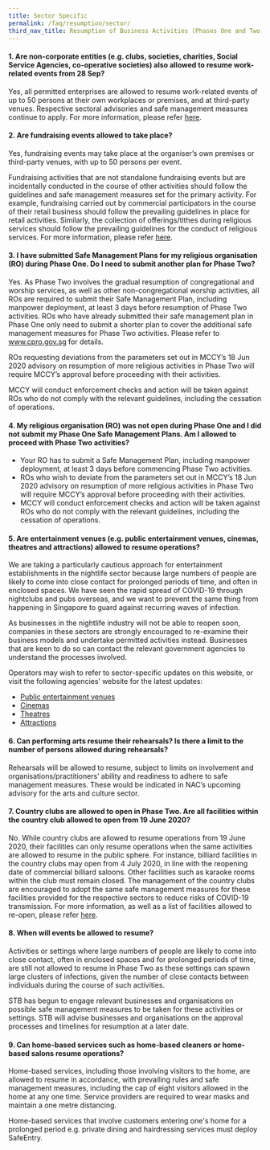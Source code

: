 ```yaml
---
title: Sector Specific
permalink: /faq/resumption/sector/
third_nav_title: Resumption of Business Activities (Phases One and Two)
---
```


#### **1. Are non-corporate entities (e.g. clubs, societies, charities, Social Service Agencies, co-operative societies) also allowed to resume work-related events from 28 Sep?**
Yes, all permitted enterprises are allowed to resume work-related events of up to 50 persons at their own workplaces or premises, and at third-party venues. Respective sectoral advisories and safe management measures continue to apply. For more information, please refer <a href="https://www.mom.gov.sg/covid-19/frequently-asked-questions/safe-management-measures">here</a>.

#### **2. Are fundraising events allowed to take place?**
Yes, fundraising events may take place at the organiser’s own premises or third-party venues, with up to 50 persons per event. 

Fundraising activities that are not standalone fundraising events but are incidentally conducted in the course of other activities should follow the guidelines and safe management measures set for the primary activity. For example, fundraising carried out by commercial participators in the course of their retail business should follow the prevailing guidelines in place for retail activities. Similarly, the collection of offerings/tithes during religious services should follow the prevailing guidelines for the conduct of religious services. For more information, please refer <a href="https://www.mom.gov.sg/covid-19/frequently-asked-questions/safe-management-measures">here</a>.

#### **3. I have submitted Safe Management Plans for my religious organisation (RO) during Phase One. Do I need to submit another plan for Phase Two?**
Yes. As Phase Two involves the gradual resumption of congregational and worship services, as well as other non-congregational worship activities, all ROs are required to submit their Safe Management Plan, including manpower deployment, at least 3 days before resumption of Phase Two activities. ROs who have already submitted their safe management plan in Phase One only need to submit a shorter plan to cover the additional safe management measures for Phase Two activities. Please refer to <a href="https://www.cpro.gov.sg" target="_blank">www.cpro.gov.sg</a> for details.

ROs requesting deviations from the parameters set out in MCCY’s 18 Jun 2020 advisory on resumption of more religious activities in Phase Two will require MCCY’s approval before proceeding with their activities.

MCCY will conduct enforcement checks and action will be taken against ROs who do not comply with the relevant guidelines, including the cessation of operations. 

#### **4. My religious organisation (RO) was not open during Phase One and I did not submit my Phase One Safe Management Plans. Am I allowed to proceed with Phase Two activities?**
- Your RO has to submit a Safe Management Plan, including manpower deployment, at least 3 days before commencing Phase Two activities. 
- ROs who wish to deviate from the parameters set out in MCCY’s 18 Jun 2020 advisory on resumption of more religious activities in Phase Two will require MCCY’s approval before proceeding with their activities. 
- MCCY will conduct enforcement checks and action will be taken against ROs who do not comply with the relevant guidelines, including the cessation of operations.

#### **5. Are entertainment venues (e.g. public entertainment venues, cinemas, theatres and attractions) allowed to resume operations?**
We are taking a particularly cautious approach for entertainment establishments in the nightlife sector because large numbers of people are likely to come into close contact for prolonged periods of time, and often in enclosed spaces. We have seen the rapid spread of COVID-19 through nightclubs and pubs overseas, and we want to prevent the same thing from happening in Singapore to guard against recurring waves of infection.

As businesses in the nightlife industry will not be able to reopen soon, companies in these sectors are strongly encouraged to re-examine their business models and undertake permitted activities instead. Businesses that are keen to do so can contact the relevant government agencies to understand the processes involved. 

Operators may wish to refer to sector-specific updates on this website, or visit the following agencies’ website for the latest updates: 
- <a href="https://www.police.gov.sg/e-Services/Police-Licences/Public-Entertainment-Licence" target="_blank">Public entertainment venues</a>
- <a href="https://www.imda.gov.sg/news-and-events/Media-Room/Media-Releases/2020/Advisories-on-COVID-19-Situation" target="_blank">Cinemas</a> 
- <a href="https://www.nac.gov.sg/whatwedo/support/sustaining-the-arts-during-covid-19/Sustaining-the-arts-during-COVID-19.html" target="_blank">Theatres</a> 
- <a href="https://www.stb.gov.sg/content/stb/en/home-pages/advisory-for-attractions.html#Attractions" target="_blank">Attractions</a> 

#### **6. Can performing arts resume their rehearsals? Is there a limit to the number of persons allowed during rehearsals?**
Rehearsals will be allowed to resume, subject to limits on involvement and organisations/practitioners’ ability and readiness to adhere to safe management measures. These would be indicated in NAC’s upcoming advisory for the arts and culture sector.

#### **7. Country clubs are allowed to open in Phase Two. Are all facilities within the country club allowed to open from 19 June 2020?**
No. While country clubs are allowed to resume operations from 19 June 2020, their facilities can only resume operations when the same activities are allowed to resume in the public sphere. For instance, billiard facilities in the country clubs may open from 4 July 2020, in line with the reopening date of commercial billiard saloons. Other facilities such as karaoke rooms within the club must remain closed. The management of the country clubs are encouraged to adopt the same safe management measures for these facilities provided for the respective sectors to reduce risks of COVID-19 transmission. For more information, as well as a list of facilities allowed to re-open, please refer <a href="https://covid.gobusiness.gov.sg/guides/countryclubadvisory.pdf" target="_blank">here</a>.

#### **8. When will events be allowed to resume?**
Activities or settings where large numbers of people are likely to come into close contact, often in enclosed spaces and for prolonged periods of time, are still not allowed to resume in Phase Two as these settings can spawn large clusters of infections, given the number of close contacts between individuals during the course of such activities.

STB has begun to engage relevant businesses and organisations on possible safe management measures to be taken for these activities or settings. STB will advise businesses and organisations on the approval processes and timelines for resumption at a later date.

#### **9. Can home-based services such as home-based cleaners or home-based salons resume operations?**
Home-based services, including those involving visitors to the home, are allowed to resume in accordance, with prevailing rules and safe management measures, including the cap of eight visitors allowed in the home at any one time. Service providers are required to wear masks and maintain a one metre distancing.

Home-based services that involve customers entering one's home for a prolonged period e.g. private dining and hairdressing services must deploy SafeEntry.
